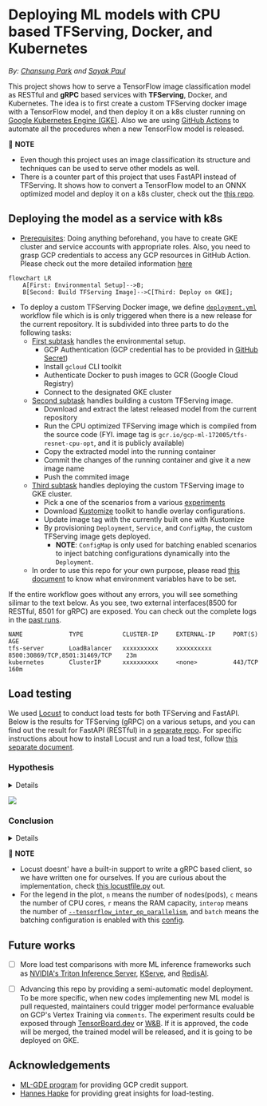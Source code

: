 # Deploying ML models with CPU based TFServing, Docker, and Kubernetes

*By: [Chansung Park](https://github.com/deep-diver) and [Sayak Paul](https://github.com/sayakpaul)*

This project shows how to serve a TensorFlow image classification model as RESTful and **gRPC** based services with **TFServing**, Docker, and Kubernetes. The idea is to first create a custom TFServing docker image with a TensorFlow model, and then deploy it on a k8s cluster running on [Google Kubernetes Engine (GKE)](https://cloud.google.com/kubernetes-engine). Also we are using [GitHub Actions](https://github.com/features/actions) to automate all the procedures when a new TensorFlow model is released. 

👋 **NOTE**
- Even though this project uses an image classification its structure and techniques can be used to serve other models as well.
- There is a counter part of this project that uses FastAPI instead of TFServing. It shows how to convert a TensorFlow model to an ONNX optimized model and deploy it on a k8s cluster, check out the [this repo](https://github.com/sayakpaul/ml-deployment-k8s-fastapi).

## Deploying the model as a service with k8s

- [Prerequisites](./prerequisites.md): Doing anything beforehand, you have to create GKE cluster and service accounts with appropriate roles. Also, you need to grasp GCP credentials to access any GCP resources in GitHub Action. Please check out the more detailed information [here](./prerequisites.md)

```mermaid
flowchart LR
    A[First: Environmental Setup]-->B;
    B[Second: Build TFServing Image]-->C[Third: Deploy on GKE];
```

- To deploy a custom TFServing Docker image, we define [`deployment.yml`](https://github.com/deep-diver/ml-deployment-k8s-tfserving/blob/main/.github/workflows/deployment.yml) workflow file which is is only triggered when there is a new release for the current repository. It is subdivided into three parts to do the following tasks:
    - [First subtask](https://github.com/deep-diver/ml-deployment-k8s-tfserving/blob/main/.github/actions/setup/action.yml) handles the environmental setup.
        - GCP Authentication (GCP credential has to be provided in [GitHub Secret](https://docs.github.com/en/actions/security-guides/encrypted-secrets))
        - Install `gcloud` CLI toolkit
        - Authenticate Docker to push images to GCR (Google Cloud Registry)
        - Connect to the designated GKE cluster
    - [Second subtask](https://github.com/deep-diver/ml-deployment-k8s-tfserving/blob/main/.github/actions/build/action.yml) handles building a custom TFServing image.
        - Download and extract the latest released model from the current repository
        - Run the CPU optimized TFServing image which is compiled from the source code (FYI. image tag is `gcr.io/gcp-ml-172005/tfs-resnet-cpu-opt`, and it is publicly available)
        - Copy the extracted model into the running container
        - Commit the changes of the running container and give it a new image name
        - Push the commited image
    - [Third subtask](https://github.com/deep-diver/ml-deployment-k8s-tfserving/blob/main/.github/actions/provision/action.yml) handles deploying the custom TFServing image to GKE cluster.
        - Pick a one of the scenarios from a various [experiments](https://github.com/deep-diver/ml-deployment-k8s-tfserving/tree/main/.kube/experiments)
        - Download [Kustomize](https://kustomize.io) toolkit to handle overlay configurations.
        - Update image tag with the currently built one with Kustomize
        - By provisioning `Deployment`, `Service`, and `ConfigMap`, the custom TFServing image gets deployed.
            - **NOTE**: `ConfigMap` is only used for batching enabled scenarios to inject batching configurations dynamically into the `Deployment`.
    - In order to use this repo for your own purpose, please read [this document](https://github.com/deep-diver/ml-deployment-k8s-tfserving/blob/main/how_to_setup.md) to know what environment variables have to be set.

If the entire workflow goes without any errors, you will see something silimar to the text below. As you see, two external interfaces(8500 for RESTful, 8501 for gRPC) are exposed. You can check out the complete logs in the [past runs](https://github.com/deep-diver/ml-deployment-k8s-tfserving/runs/6473365174?check_suite_focus=true).

```shell
NAME             TYPE           CLUSTER-IP     EXTERNAL-IP     PORT(S)                          AGE
tfs-server       LoadBalancer   xxxxxxxxxx     xxxxxxxxxx      8500:30869/TCP,8501:31469/TCP    23m
kubernetes       ClusterIP      xxxxxxxxxx     <none>          443/TCP                         160m
```

## Load testing

We used [Locust](https://locust.io/) to conduct load tests for both TFServing and FastAPI. Below is the results for TFServing (gRPC) on a various setups, and you can find out the result for FastAPI (RESTful) in a [separate repo](https://github.com/sayakpaul/ml-deployment-k8s-fastapi). For specific instructions about how to install Locust and run a load test, follow [this separate document](./locust/README.md).

### Hypothesis

<details>

- This is a follow-up project after [ONNX optimized FastAPI deployment](https://github.com/sayakpaul/ml-deployment-k8s-fastapi), so we wanted to know how CPU optimized TensorFlow runtime could be compared to ONNX based one.
- TFServing's [objective](https://www.tensorflow.org/tfx/serving/performance) is to maximize throughput while keeping tail-latency below certain bounds. We wanted to see if this is true, how reliably it provides a good throughput performance and how much throughput is sacrified to keep the reliability. 
- According to the [TFServing's official document](https://www.tensorflow.org/tfx/serving/performance#3_the_server_hardware_binary), TFServing can achieve the best performance when it is deployed on fewer, larger (in terms of CPU, RAM) machines. We wanted to estimate how large of machine and how many nodes are enough. For this, we have prepared a set of different setups in combination of (# of nodes + # of CPU cores + RAM capacity).
- TFServing has a number of [configurable options](https://github.com/tensorflow/serving/blob/b5a11f1e5388c9985a6fc56a58c3421e5f78149f/tensorflow_serving/model_servers/main.cc) to tune the performance. Especially, we wanted to find out how different values of [`--tensorflow_inter_op_parallelism`](https://github.com/tensorflow/serving/blob/b5a11f1e5388c9985a6fc56a58c3421e5f78149f/tensorflow_serving/model_servers/main.cc#L147), [`--tensorflow_intra_op_parallelism`](https://github.com/tensorflow/serving/blob/b5a11f1e5388c9985a6fc56a58c3421e5f78149f/tensorflow_serving/model_servers/main.cc#L141), and [`--enable_batching`](https://github.com/tensorflow/serving/blob/b5a11f1e5388c9985a6fc56a58c3421e5f78149f/tensorflow_serving/model_servers/main.cc#L75) options gives different results. 

</details>    
    
![](https://i.ibb.co/SBpbGvB/tfserving-load-test.png)
    
### Conclusion

<details>

From the results above, 

- TFServing focuses more on **reliability** than performance(in terms of throughput). In any cases, no failures are observed, and the the response time is consistent. 
- Req/s is lower than ONNX optimized FastAPI deployment, so it sacrifies some performance to achieve reliability. However, you need to notice that TFServing comes with lots of built-in features which are required in most of ML serving scenarios such as multi model serving, dynamic batching, model versioning, and so on. Those features possibly make TFServing heavier than simple FastAPI server.
    - **NOTE**: We spawned requests every seconds to clearly see how TFServing behaves with the increasing number of clients. So you can assume that the Req/s doesn't reflect the real world situation where clients try to send requests in any time.
- 8vCPU + 16GB RAM seems like large enough machine. At least bigger size of RAM doesn't help much. We might achieve better performance if we increase the number of CPU core than 8, but beyond 8 cores is somewhat costly.
- In any cases, the optimal value of [`--tensorflow_inter_op_parallelism`](https://github.com/tensorflow/serving/blob/b5a11f1e5388c9985a6fc56a58c3421e5f78149f/tensorflow_serving/model_servers/main.cc#L147) seems like 4. The value of [`--tensorflow_intra_op_parallelism`](https://github.com/tensorflow/serving/blob/b5a11f1e5388c9985a6fc56a58c3421e5f78149f/tensorflow_serving/model_servers/main.cc#L141) is fixed to the number of CPU cores since it specifies the number of threads to use to parallelize the execution of an individual op.
- [`--enable_batching`](https://github.com/tensorflow/serving/blob/b5a11f1e5388c9985a6fc56a58c3421e5f78149f/tensorflow_serving/model_servers/main.cc#L75) could give you better performance. However, since TFServing doesn't immediately response to each requests, there is a trade-off.
- By considering cost trade-off, **our recommendation from the experiment is to choose `2n-8c-16r-interop4` configuration** unless you care about dynamic batching capabilities. Or you can write a similar setup by referencing `2n-8c-16r-interop2-batch` but for smaller machines as well. 

</details>    
    
👋 **NOTE**

- Locust doesnt' have a built-in support to write a gRPC based client, so we have written one for ourselves. If you are curious about the implementation, check [this locustfile.py](./locust/locustfile.py) out.
- For the legend in the plot, `n` means the number of nodes(pods), `c` means the number of CPU cores, `r` means the RAM capacity, `interop` means the number of [`--tensorflow_inter_op_parallelism`](https://github.com/tensorflow/serving/blob/b5a11f1e5388c9985a6fc56a58c3421e5f78149f/tensorflow_serving/model_servers/main.cc#L147), and `batch` means the batching configuration is enabled with this [config](https://github.com/deep-diver/ml-deployment-k8s-tfserving/blob/main/.kube/experiments/8vCPU%2B64GB%2Binter_op2_w_batch/tfs-config.yaml).

## Future works

- [ ] More load test comparisons with more ML inference frameworks such as [NVIDIA's Triton Inference Server](https://developer.nvidia.com/nvidia-triton-inference-server), [KServe](https://www.kubeflow.org/docs/external-add-ons/kserve/kserve/), and [RedisAI](https://oss.redis.com/redisai/).

- [ ] Advancing this repo by providing a semi-automatic model deployment. To be more specific, when new codes implementing new ML model is pull requested, maintainers could trigger model performance evaluable on GCP's Vertex Training via `comments`. The experiment results could be exposed through [TensorBoard.dev](https://tensorboard.dev/) or [W&B](https://wandb.ai/site). If it is approved, the code will be merged, the trained model will be released, and it is going to be deployed on GKE.

## Acknowledgements

* [ML-GDE program](https://developers.google.com/programs/experts/) for providing GCP credit support.
* [Hannes Hapke](https://www.linkedin.com/in/hanneshapke) for providing great insights for load-testing. 

